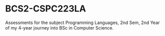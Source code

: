 # BCS2-CSPC223LA
Assessments for the subject Programming Languages, 2nd Sem, 2nd Year of my 4-year journey into BSc in Computer Science.
